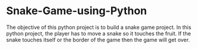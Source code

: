 # Snake-Game-using-Python
The objective of this python project is to build a snake game project. In this python project, the player has to move a snake so it touches the fruit. If the snake touches itself or the border of the game then the game will get over.
